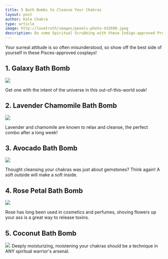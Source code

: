 ```yaml
---
title: 5 Bath Bombs to Cleanse Your Chakras
layout: post
author: Kale Chakra
type: article
image: http://lovetruth/images/pexels-photo-432698.jpeg
description: Do some Spiritual Scrubbing with these Indigo-approved Products!
---
```


Your surreal attitude is so often misunderstood, so show off the best side of yourself in these Pisces-approved cosplays!

## 1. Galaxy Bath Bomb
<a href="https://www.amazon.com/GALAXY-Bath-Bomb-Soapie-Shoppe/dp/B011GYOMLQ/ref=as_li_ss_il?s=beauty&ie=UTF8&qid=1511383833&sr=1-32&keywords=bath+bombs&th=1&linkCode=li3&tag=lovetruthlife-20&linkId=2ccd12aa3afe27e891365ab6a1e3bec4" target="_blank"><img border="0" src="//ws-na.amazon-adsystem.com/widgets/q?_encoding=UTF8&ASIN=B011GYOMLQ&Format=_SL250_&ID=AsinImage&MarketPlace=US&ServiceVersion=20070822&WS=1&tag=lovetruthlife-20" ></a><img src="https://ir-na.amazon-adsystem.com/e/ir?t=lovetruthlife-20&l=li3&o=1&a=B011GYOMLQ" width="1" height="1" border="0" alt="" style="border:none !important; margin:0px !important;" />

Get one with the intent of the universe in this out-of-this-world soak!

## 2. Lavender Chamomile Bath Bomb
<a href="https://www.amazon.com/Sense-Sation-Chamomile-Aromatherapy-Moisturizing/dp/B0728BWS12/ref=as_li_ss_il?s=beauty&ie=UTF8&qid=1511383833&sr=1-28&keywords=bath+bombs&th=1&linkCode=li3&tag=lovetruthlife-20&linkId=3b0a41f1cf7f2cd7bdfc32de36c0a252" target="_blank"><img border="0" src="//ws-na.amazon-adsystem.com/widgets/q?_encoding=UTF8&ASIN=B0728BWS12&Format=_SL250_&ID=AsinImage&MarketPlace=US&ServiceVersion=20070822&WS=1&tag=lovetruthlife-20" ></a><img src="https://ir-na.amazon-adsystem.com/e/ir?t=lovetruthlife-20&l=li3&o=1&a=B0728BWS12" width="1" height="1" border="0" alt="" style="border:none !important; margin:0px !important;" />

Lavender and chamomile are known to relax and cleanse, the perfect combo after a long week!

## 3. Avocado Bath Bomb
<a href="https://www.amazon.com/Avobath-Bath-Bomb-by-LUSH/dp/B00HWEXQBM/ref=as_li_ss_il?s=beauty&ie=UTF8&qid=1511383897&sr=1-135&keywords=bath+bombs&linkCode=li3&tag=lovetruthlife-20&linkId=c7fbda7f07d2f1e18482576686995f16" target="_blank"><img border="0" src="//ws-na.amazon-adsystem.com/widgets/q?_encoding=UTF8&ASIN=B00HWEXQBM&Format=_SL250_&ID=AsinImage&MarketPlace=US&ServiceVersion=20070822&WS=1&tag=lovetruthlife-20" ></a><img src="https://ir-na.amazon-adsystem.com/e/ir?t=lovetruthlife-20&l=li3&o=1&a=B00HWEXQBM" width="1" height="1" border="0" alt="" style="border:none !important; margin:0px !important;" />

Thought cleansing your chakras was just about gemstones? Think again! A soft outside will make a soft inside.


## 4. Rose Petal Bath Bomb
<a href="https://www.amazon.com/Yumscents-Bath-Bomb-Petals-Ounce/dp/B00MTKBYJ0/ref=as_li_ss_il?s=beauty&ie=UTF8&qid=1511383897&sr=1-122&keywords=bath+bombs&linkCode=li3&tag=lovetruthlife-20&linkId=ea698a2a13a7197b0ae43af2ff455c0c" target="_blank"><img border="0" src="//ws-na.amazon-adsystem.com/widgets/q?_encoding=UTF8&ASIN=B00MTKBYJ0&Format=_SL250_&ID=AsinImage&MarketPlace=US&ServiceVersion=20070822&WS=1&tag=lovetruthlife-20" ></a><img src="https://ir-na.amazon-adsystem.com/e/ir?t=lovetruthlife-20&l=li3&o=1&a=B00MTKBYJ0" width="1" height="1" border="0" alt="" style="border:none !important; margin:0px !important;" />

Rose has long been used in cosmetics and perfumes, shoving flowers up your ass is a great way to release toxins.

## 5. Coconut Bath Bomb
<a href="https://www.amazon.com/Heart-Aroma-Coconut-Bath-Bomb/dp/B06XS84K2P/ref=as_li_ss_il?s=beauty&ie=UTF8&qid=1511385491&sr=1-258&keywords=bath+bombs&linkCode=li3&tag=lovetruthlife-20&linkId=c404ddffc78da280d3c7cbaea00ab6b4" target="_blank"><img border="0" src="//ws-na.amazon-adsystem.com/widgets/q?_encoding=UTF8&ASIN=B06XS84K2P&Format=_SL250_&ID=AsinImage&MarketPlace=US&ServiceVersion=20070822&WS=1&tag=lovetruthlife-20" ></a><img src="https://ir-na.amazon-adsystem.com/e/ir?t=lovetruthlife-20&l=li3&o=1&a=B06XS84K2P" width="1" height="1" border="0" alt="" style="border:none !important; margin:0px !important;" />
Deeply moisturizing, moistening your chakras should be a technique in ANY spiritual warrior's arsenal.
